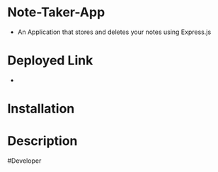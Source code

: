 # Note-Taker-App
* An Application that stores and deletes your notes using Express.js


# Deployed Link 
* 


# Installation 



# Description


#Developer 
